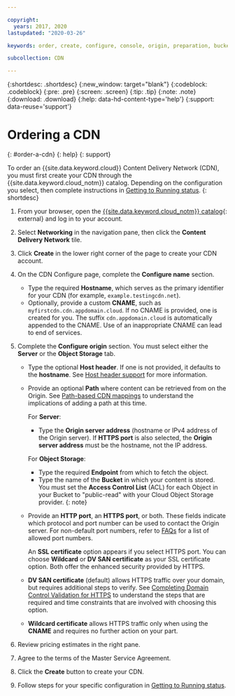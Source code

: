 ```yaml
---

copyright:
  years: 2017, 2020
lastupdated: "2020-03-26"

keywords: order, create, configure, console, origin, preparation, bucket

subcollection: CDN

---
```


{:shortdesc: .shortdesc}
{:new_window: target="blank"}
{:codeblock: .codeblock}
{:pre: .pre}
{:screen: .screen}
{:tip: .tip}
{:note: .note}
{:download: .download}
{:help: data-hd-content-type='help'}
{:support: data-reuse='support'}

# Ordering a CDN
{: #order-a-cdn}
{: help}
{: support}

To order an {{site.data.keyword.cloud}} Content Delivery Network (CDN), you must first create your CDN through the {{site.data.keyword.cloud_notm}} catalog. Depending on the configuration you select, then complete instructions in [Getting to Running status](/docs/CDN?topic=CDN-getting-to-running-status).
{: shortdesc}

1. From your browser, open the [{{site.data.keyword.cloud_notm}} catalog](https://cloud.ibm.com/catalog){: external} and log in to your account.
1. Select **Networking** in the navigation pane, then click the **Content Delivery Network** tile.
1. Click **Create** in the lower right corner of the page to create your CDN account.
1. On the CDN Configure page, complete the **Configure name** section.

   * Type the required **Hostname**, which serves as the primary identifier for your CDN (for example, `example.testingcdn.net`).  
   * Optionally, provide a custom **CNAME**, such as `myfirstcdn.cdn.appdomain.cloud`. If no CNAME is provided, one is created for you. The suffix `cdn.appdomain.cloud` is automatically appended to the CNAME. Use of an inappropriate CNAME can lead to end of services.

1. Complete the **Configure origin** section. You must select either the **Server** or the **Object Storage** tab.

    * Type the optional **Host header**. If one is not provided, it defaults to the **hostname**. See [Host header support](/docs/CDN?topic=CDN-about-content-delivery-networks-cdn-#host-header-support) for more information.  
    * Provide an optional **Path** where content can be retrieved from on the Origin. See [Path-based CDN mappings](/docs/CDN?topic=CDN-about-content-delivery-networks-cdn-#path-based-cdn-mappings) to understand the implications of adding a path at this time.

      For **Server**:  
       * Type the **Origin server address** (hostname or IPv4 address of the Origin server). If **HTTPS port** is also selected, the **Origin server address** must be the hostname, not the IP address.

      For **Object Storage**:
       * Type the required **Endpoint** from which to fetch the object.
       * Type the name of the **Bucket** in which your content is stored.  
         You must set the **Access Control List** (ACL) for each Object in your Bucket to "public-read" with your Cloud Object Storage provider.
         {: note}

    * Provide an **HTTP port**, an **HTTPS port**, or both. These fields indicate which protocol and port number can be used to contact the Origin server. For non-default port numbers, refer to [FAQs](/docs/CDN?topic=CDN-faqs#are-there-any-restrictions-on-what-port-numbers-are-allowed) for a list of allowed port numbers.

      An **SSL certificate** option appears if you select HTTPS port. You can choose **Wildcard** or **DV SAN certificate** as your SSL certificate option. Both offer the enhanced security provided by HTTPS.
    * **DV SAN certificate** (default) allows HTTPS traffic over your domain, but requires additional steps to verify. See [Completing Domain Control Validation for HTTPS](/docs/CDN?topic=CDN-completing-domain-control-validation-for-https-with-dv-san) to understand the steps that are required and time constraints that are involved with choosing this option.
    * **Wildcard certificate** allows HTTPS traffic only when using the **CNAME** and requires no further action on your part.

1. Review pricing estimates in the right pane.
1. Agree to the terms of the Master Service Agreement.
1. Click the **Create** button to create your CDN.
1. Follow steps for your specific configuration in [Getting to Running status](/docs/CDN?topic=CDN-getting-to-running-status).

